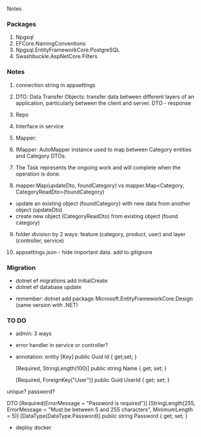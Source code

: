 Notes

### Packages

1. Npgsql
2. EFCore.NamingConventions
3. Npgsql.EntityFrameworkCore.PostgreSQL
4. Swashbuckle.AspNetCore.Filters

### Notes

1. connection string in appsettings
2. DTO: Data Transfer Objects: transfer data between different layers of an application, particularly between the client and server. DTO - response
3. Repo
4. Interface in service
5. Mapper:
6. IMapper: AutoMapper instance used to map between Category entities and Category DTOs.

7. The Task represents the ongoing work and will complete when the operation is done.

8. mapper.Map(updateDto, foundCategory) vs mapper.Map<Category, CategoryReadDto>(foundCategory)

- update an existing object (foundCategory) with new data from another object (updateDto)
- create new object (CategoryReadDto) from existing object (found category)

9. folder division by 2 ways: feature (category, product, user) and layer (controller, service)

10. appsettings.json - hide important data. add to gitignore

### Migration

- dotnet ef migrations add InitialCreate
- dotnet ef database update

* remember: dotnet add package Microsoft.EntityFrameworkCore.Design (same version with .NET)

### TO DO

- admin: 3 ways
- error handler in service or controller?
- annotation:
  entity
  [Key]
  public Guid Id { get;set; }

  [Required, StringLength(100)]
  public string Name { get; set; }

  [Required, ForeignKey("User")]
  public Guid UserId { get; set; }

unique? password?

DTO
[Required(ErrorMessage = "Password is required")]
[StringLength(255, ErrorMessage = "Must be between 5 and 255 characters", MinimumLength = 5)]
[DataType(DataType.Password)]
public string Password { get; set; }

- deploy docker

